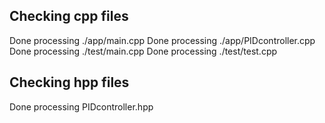 ## Checking cpp files

Done processing ./app/main.cpp
Done processing ./app/PIDcontroller.cpp
Done processing ./test/main.cpp
Done processing ./test/test.cpp

## Checking hpp files

Done processing PIDcontroller.hpp
